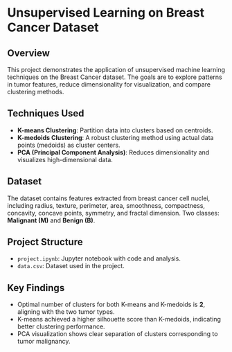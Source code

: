 # Unsupervised Learning on Breast Cancer Dataset

## Overview
This project demonstrates the application of unsupervised machine learning techniques on the Breast Cancer dataset. The goals are to explore patterns in tumor features, reduce dimensionality for visualization, and compare clustering methods.

## Techniques Used
- **K-means Clustering**: Partition data into clusters based on centroids.
- **K-medoids Clustering**: A robust clustering method using actual data points (medoids) as cluster centers.
- **PCA (Principal Component Analysis)**: Reduces dimensionality and visualizes high-dimensional data.

## Dataset
The dataset contains features extracted from breast cancer cell nuclei, including radius, texture, perimeter, area, smoothness, compactness, concavity, concave points, symmetry, and fractal dimension. Two classes: **Malignant (M)** and **Benign (B)**.

## Project Structure
- `project.ipynb`: Jupyter notebook with code and analysis.
- `data.csv`: Dataset used in the project.

## Key Findings
- Optimal number of clusters for both K-means and K-medoids is **2**, aligning with the two tumor types.
- K-means achieved a higher silhouette score than K-medoids, indicating better clustering performance.
- PCA visualization shows clear separation of clusters corresponding to tumor malignancy.
